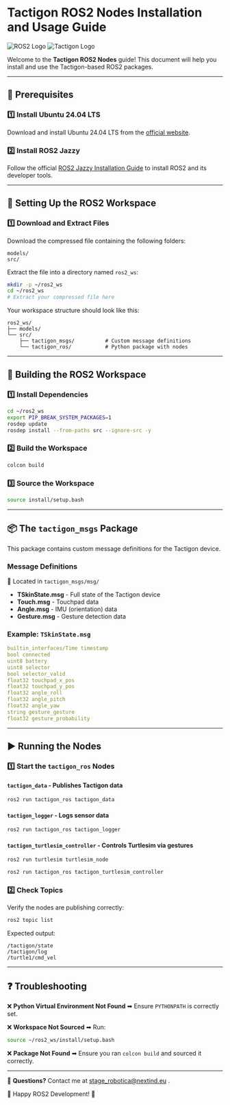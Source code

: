 # Tactigon ROS2 Nodes Installation and Usage Guide

![ROS2 Logo](https://upload.wikimedia.org/wikipedia/commons/thumb/b/bb/Ros_logo.svg/1920px-Ros_logo.svg.png)
![Tactigon Logo](https://pypi-camo.freetls.fastly.net/90dce08d567e5182bf672f417aded1b75e57b728/68747470733a2f2f617661746172732e67697468756275736572636f6e74656e742e636f6d2f752f36333032303238353f733d32303026763d34)


Welcome to the **Tactigon ROS2 Nodes** guide! This document will help you install and use the Tactigon-based ROS2 packages.

---

## 🚀 Prerequisites

### 1️⃣ Install Ubuntu 24.04 LTS
Download and install Ubuntu 24.04 LTS from the [official website](https://ubuntu.com/download/desktop).

### 2️⃣ Install ROS2 Jazzy
Follow the official [ROS2 Jazzy Installation Guide](https://docs.ros.org/en/jazzy/Installation/Ubuntu-Install-Debians.html) to install ROS2 and its developer tools.

---

## 📁 Setting Up the ROS2 Workspace

### 1️⃣ Download and Extract Files
Download the compressed file containing the following folders:
```
models/
src/
```
Extract the file into a directory named `ros2_ws`:
```bash
mkdir -p ~/ros2_ws
cd ~/ros2_ws
# Extract your compressed file here
```

Your workspace structure should look like this:
```
ros2_ws/
├── models/
└── src/
    ├── tactigon_msgs/          # Custom message definitions
    └── tactigon_ros/           # Python package with nodes
```

---

## 🔨 Building the ROS2 Workspace

### 1️⃣ Install Dependencies
```bash
cd ~/ros2_ws
export PIP_BREAK_SYSTEM_PACKAGES=1
rosdep update
rosdep install --from-paths src --ignore-src -y 
```

### 2️⃣ Build the Workspace
```bash
colcon build
```

### 3️⃣ Source the Workspace
```bash
source install/setup.bash
```
---

## 📦 The `tactigon_msgs` Package

This package contains custom message definitions for the Tactigon device.

### Message Definitions
📌 Located in `tactigon_msgs/msg/`
- **TSkinState.msg** - Full state of the Tactigon device
- **Touch.msg** - Touchpad data
- **Angle.msg** - IMU (orientation) data
- **Gesture.msg** - Gesture detection data

### Example: `TSkinState.msg`
```yaml
builtin_interfaces/Time timestamp
bool connected
uint8 battery
uint8 selector
bool selector_valid
float32 touchpad_x_pos
float32 touchpad_y_pos
float32 angle_roll
float32 angle_pitch
float32 angle_yaw
string gesture_gesture
float32 gesture_probability
```

---

## ▶ Running the Nodes

### 1️⃣ Start the `tactigon_ros` Nodes
#### `tactigon_data` - Publishes Tactigon data
```bash
ros2 run tactigon_ros tactigon_data
```
#### `tactigon_logger` - Logs sensor data
```bash
ros2 run tactigon_ros tactigon_logger
```
#### `tactigon_turtlesim_controller` - Controls Turtlesim via gestures
```bash
ros2 run turtlesim turtlesim_node
```
```bash
ros2 run tactigon_ros tactigon_turtlesim_controller
```

### 2️⃣ Check Topics
Verify the nodes are publishing correctly:
```bash
ros2 topic list
```
Expected output:
```
/tactigon/state
/tactigon/log
/turtle1/cmd_vel
```

---

## ❓ Troubleshooting

❌ **Python Virtual Environment Not Found**
➡ Ensure `PYTHONPATH` is correctly set.

❌ **Workspace Not Sourced**
➡ Run:
```bash
source ~/ros2_ws/install/setup.bash
```

❌ **Package Not Found**
➡ Ensure you ran `colcon build` and sourced it correctly.

---


📧 **Questions?** Contact me at stage_robotica@nextind.eu .

🎯 Happy ROS2 Development! 🚀
